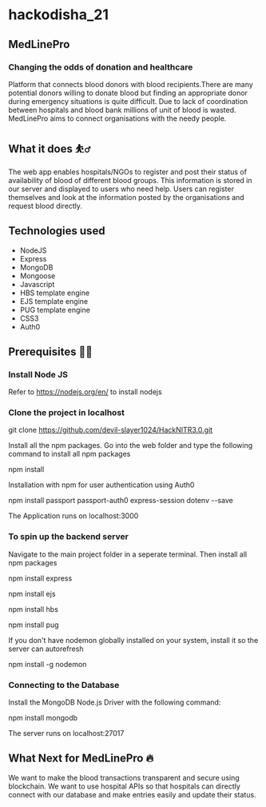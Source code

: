 # hackodisha_21

## MedLinePro
### Changing the odds of donation and healthcare

Platform that connects blood donors with blood recipients.There are many potential donors willing to donate blood but finding an appropriate donor during emergency situations is quite difficult. Due to lack of coordination between hospitals and blood bank millions of unit of blood is wasted. MedLinePro aims to connect organisations with the needy people.

## What it does :bouncing_ball_man:
The web app enables hospitals/NGOs to register and post their status of availability of blood of different blood groups. This information is stored in our server and displayed to users who need help. Users can register themselves and look at the information posted by the organisations and request blood directly.

## Technologies used
* NodeJS
* Express
* MongoDB
* Mongoose
* Javascript
* HBS template engine
* EJS template engine
* PUG template engine
* CSS3
* Auth0

## Prerequisites :man_technologist:
### Install Node JS

Refer to https://nodejs.org/en/ to install nodejs

### Clone the project in localhost

git clone https://github.com/devil-slayer1024/HackNITR3.0.git

Install all the npm packages. Go into the web folder and type the following command to install all npm packages

npm install

Installation with npm for user authentication using Auth0

npm install passport passport-auth0 express-session dotenv --save

The Application runs on localhost:3000

### To spin up the backend server

Navigate to the main project folder in a seperate terminal. Then install all npm packages

npm install express

npm install ejs

npm install hbs

npm install pug

If you don't have nodemon globally installed on your system, install it so the server can autorefresh

npm install -g nodemon

### Connecting to the Database

Install the MongoDB Node.js Driver with the following command:

npm install mongodb

The server runs on localhost:27017

## What Next for MedLinePro :fire:
We want to make the blood transactions transparent and secure using blockchain. We want to use hospital APIs so that hospitals can directly connect with our database and make entries easily and update their status.

